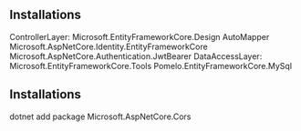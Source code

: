 ## Installations
ControllerLayer:
	Microsoft.EntityFrameworkCore.Design
	AutoMapper
	Microsoft.AspNetCore.Identity.EntityFrameworkCore
	Microsoft.AspNetCore.Authentication.JwtBearer
DataAccessLayer:
	Microsoft.EntityFrameworkCore.Tools
	Pomelo.EntityFrameworkCore.MySql

## Installations
dotnet add package Microsoft.AspNetCore.Cors
